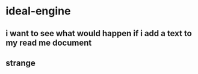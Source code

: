# ideal-engine
## i want to see what would happen if i add a text to my read me document
## strange
